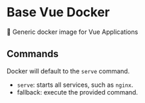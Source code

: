 # Base Vue Docker

🐳 Generic docker image for Vue Applications

## Commands

Docker will default to the `serve` command.

- `serve`: starts all services, such as `nginx`.
- fallback: execute the provided command.
